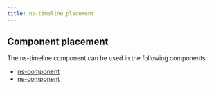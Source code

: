 ```yaml
---
title: ns-timeline placement
---
```


## Component placement

The ns-timeline component can be used in the following components:

- [ns-component](#!)
- [ns-component](#!)

